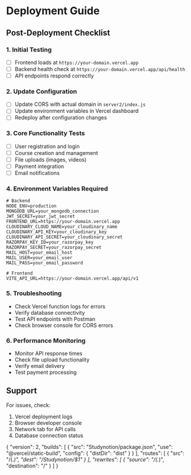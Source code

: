 # Deployment Guide

## Post-Deployment Checklist

### 1. Initial Testing
- [ ] Frontend loads at `https://your-domain.vercel.app`
- [ ] Backend health check at `https://your-domain.vercel.app/api/health`
- [ ] API endpoints respond correctly

### 2. Update Configuration
- [ ] Update CORS with actual domain in `server2/index.js`
- [ ] Update environment variables in Vercel dashboard
- [ ] Redeploy after configuration changes

### 3. Core Functionality Tests
- [ ] User registration and login
- [ ] Course creation and management
- [ ] File uploads (images, videos)
- [ ] Payment integration
- [ ] Email notifications

### 4. Environment Variables Required
```
# Backend
NODE_ENV=production
MONGODB_URL=your_mongodb_connection
JWT_SECRET=your_jwt_secret
FRONTEND_URL=https://your-domain.vercel.app
CLOUDINARY_CLOUD_NAME=your_cloudinary_name
CLOUDINARY_API_KEY=your_cloudinary_key
CLOUDINARY_API_SECRET=your_cloudinary_secret
RAZORPAY_KEY_ID=your_razorpay_key
RAZORPAY_SECRET=your_razorpay_secret
MAIL_HOST=your_email_host
MAIL_USER=your_email_user
MAIL_PASS=your_email_password

# Frontend
VITE_API_URL=https://your-domain.vercel.app/api/v1
```

### 5. Troubleshooting
- Check Vercel function logs for errors
- Verify database connectivity
- Test API endpoints with Postman
- Check browser console for CORS errors

### 6. Performance Monitoring
- Monitor API response times
- Check file upload functionality
- Verify email delivery
- Test payment processing

## Support
For issues, check:
1. Vercel deployment logs
2. Browser developer console
3. Network tab for API calls
4. Database connection status 





{
  "version": 2,
  "builds": [
    {
      "src": "Studynotion/package.json",
      "use": "@vercel/static-build",
      "config": {
        "distDir": "dist"
      }
    }
  ],
  "routes": [
    {
      "src": "/(.*)",
      "dest": "/Studynotion/$1"
    }
  ],
    "rewrites": [
    { "source": "/(.*)", "destination": "/" }
  ]
} 